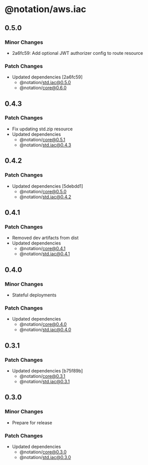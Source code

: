 # @notation/aws.iac

## 0.5.0

### Minor Changes

- 2a6fc59: Add optional JWT authorizer config to route resource

### Patch Changes

- Updated dependencies [2a6fc59]
  - @notation/std.iac@0.5.0
  - @notation/core@0.6.0

## 0.4.3

### Patch Changes

- Fix updating std.zip resource
- Updated dependencies
  - @notation/core@0.5.1
  - @notation/std.iac@0.4.3

## 0.4.2

### Patch Changes

- Updated dependencies [5debdd1]
  - @notation/core@0.5.0
  - @notation/std.iac@0.4.2

## 0.4.1

### Patch Changes

- Removed dev artifacts from dist
- Updated dependencies
  - @notation/core@0.4.1
  - @notation/std.iac@0.4.1

## 0.4.0

### Minor Changes

- Stateful deployments

### Patch Changes

- Updated dependencies
  - @notation/core@0.4.0
  - @notation/std.iac@0.4.0

## 0.3.1

### Patch Changes

- Updated dependencies [b75f89b]
  - @notation/core@0.3.1
  - @notation/std.iac@0.3.1

## 0.3.0

### Minor Changes

- Prepare for release

### Patch Changes

- Updated dependencies
  - @notation/core@0.3.0
  - @notation/std.iac@0.3.0
